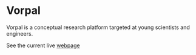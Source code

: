 # Vorpal

Vorpal is a conceptual research platform targeted at young scientists and engineers.

See the current live [webpage](http:/www.vorpal-research.com)
